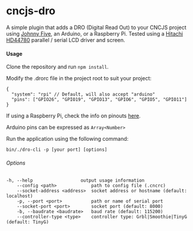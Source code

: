# cncjs-dro

A simple plugin that adds a DRO (Digital Read Out) to your CNCJS project using [Johnny Five](http://johnny-five.io/), an Arduino, or a Raspberry Pi. Tested using a [Hitachi HD44780](https://www.sparkfun.com/datasheets/LCD/HD44780.pdf) parallel / serial LCD driver and screen.

#### Usage

Clone the repository and run `npm install`.

Modify the .drorc file in the project root to suit your project:
```
{
  "system": "rpi" // Default, will also accept "arduino"
  "pins": ["GPIO26", "GPIO19", "GPIO13", "GPIO6", "GPIO5", "GPIO11"]
}
```

If using a Raspberry Pi, check the info on pinouts [here](https://github.com/nebrius/raspi-io#pin-naming).

Arduino pins can be expressed as `Array<Number>`

Run the application using the following command:

`bin/./dro-cli -p [your port] [options]`

###### Options
```
-h, --help                  output usage information
    --config <path>             path to config file (.cncrc)
    --socket-address <address>  socket address or hostname (default: localhost)
    -p, --port <port>           path or name of serial port
    --socket-port <port>        socket port (default: 8000)
    -b, --baudrate <baudrate>   baud rate (default: 115200)
    --controller-type <type>    controller type: Grbl|Smoothie|TinyG (default: TinyG)
```
